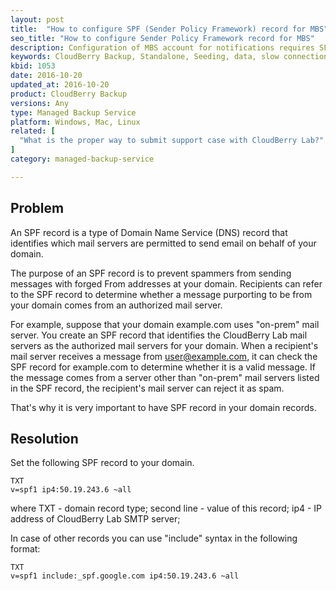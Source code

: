 ```yaml
---
layout: post
title:  "How to configure SPF (Sender Policy Framework) record for MBS"
seo_title: "How to configure Sender Policy Framework record for MBS"
description: Configuration of MBS account for notifications requires SFP record (when no AWS SES configured)
keywords: CloudBerry Backup, Standalone, Seeding, data, slow connection
kbid: 1053
date: 2016-10-20
updated_at: 2016-10-20
product: CloudBerry Backup
versions: Any
type: Managed Backup Service
platform: Windows, Mac, Linux
related: [
  "What is the proper way to submit support case with CloudBerry Lab?"
]
category: managed-backup-service

---
```

## Problem

An SPF record is a type of Domain Name Service (DNS) record that identifies which mail servers are permitted to send email on behalf of your domain.

The purpose of an SPF record is to prevent spammers from sending messages with forged From addresses at your domain. Recipients can refer to the SPF record to determine whether a message purporting to be from your domain comes from an authorized mail server.

For example, suppose that your domain example.com uses "on-prem" mail server. You create an SPF record that identifies the CloudBerry Lab mail servers as the authorized mail servers for your domain. When a recipient's mail server receives a message from user@example.com, it can check the SPF record for example.com to determine whether it is a valid message. If the message comes from a server other than "on-prem" mail servers listed in the SPF record, the recipient's mail server can reject it as spam.

That's why it is very important to have SPF record in your domain records.

## Resolution

Set the following SPF record to your domain.

~~~
TXT
v=spf1 ip4:50.19.243.6 ~all
~~~

where TXT - domain record type; second line - value of this record; ip4 - IP address of CloudBerry Lab SMTP server;

In case of other records you can use "include" syntax in the following format:

~~~
TXT
v=spf1 include:_spf.google.com ip4:50.19.243.6 ~all
~~~
